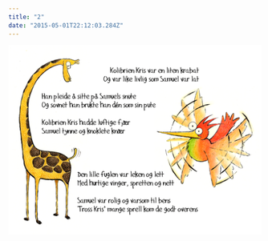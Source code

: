 ```yaml
---
title: "2"
date: "2015-05-01T22:12:03.284Z"
---
```


![Sjiraffen Samuel og Kolibrien Kris](./2_norsk.png)


